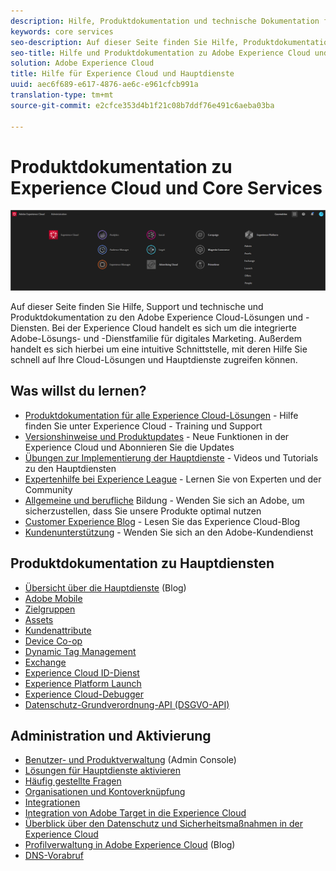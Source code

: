 ```yaml
---
description: Hilfe, Produktdokumentation und technische Dokumentation für die Adobe Experience Cloud. Bei der Experience Cloud handelt es sich um die integrierte Adobe-Lösungs- und -Dienstfamilie für digitales Marketing.
keywords: core services
seo-description: Auf dieser Seite finden Sie Hilfe, Produktdokumentation und technische Dokumentation zur Experience Cloud.
seo-title: Hilfe und Produktdokumentation zu Adobe Experience Cloud und den Hauptdiensten.
solution: Adobe Experience Cloud
title: Hilfe für Experience Cloud und Hauptdienste
uuid: aec6f689-e617-4876-ae6c-e961cfcb991a
translation-type: tm+mt
source-git-commit: e2cfce353d4b1f21c08b7ddf76e491c6aeba03ba

---
```



# Produktdokumentation zu Experience Cloud und Core Services

![Experience Cloud](assets/banner.png)

Auf dieser Seite finden Sie Hilfe, Support und technische und Produktdokumentation zu den Adobe Experience Cloud-Lösungen und -Diensten. Bei der Experience Cloud handelt es sich um die integrierte Adobe-Lösungs- und -Dienstfamilie für digitales Marketing. Außerdem handelt es sich hierbei um eine intuitive Schnittstelle, mit deren Hilfe Sie schnell auf Ihre Cloud-Lösungen und Hauptdienste zugreifen können.

## Was willst du lernen?

* [Produktdokumentation für alle Experience Cloud-Lösungen](https://docs.adobe.com/content/help/en/experience-cloud/user-guides/home.html) - Hilfe finden Sie unter Experience Cloud - Training und Support
* [Versionshinweise und Produktupdates](https://docs.adobe.com/content/help/en/release-notes/experience-cloud/current.html) - Neue Funktionen in der Experience Cloud und Abonnieren Sie die Updates
* [Übungen zur Implementierung der Hauptdienste](https://docs.adobe.com/content/help/en/core-services-learn/tutorials/overview.html) - Videos und Tutorials zu den Hauptdiensten
* [Expertenhilfe bei Experience League](https://landing.adobe.com/experience-league/) - Lernen Sie von Experten und der Community
* [Allgemeine und berufliche](https://helpx.adobe.com/learning.html?promoid=KAUDK) Bildung - Wenden Sie sich an Adobe, um sicherzustellen, dass Sie unsere Produkte optimal nutzen
* [Customer Experience Blog](https://theblog.adobe.com/customer-experience/) - Lesen Sie das Experience Cloud-Blog
* [Kundenunterstützung](https://helpx.adobe.com/contact/enterprise-support.ec.html) - Wenden Sie sich an den Adobe-Kundendienst

## Produktdokumentation zu Hauptdiensten

* [Übersicht über die Hauptdienste](https://theblog.adobe.com/part-2-capturing-leveraging-consumer-behavior-adobe-marketing-cloud/) (Blog)
* [Adobe Mobile](https://docs.adobe.com/content/help/en/mobile-services/using/home.html)
* [Zielgruppen](https://docs.adobe.com/content/help/en/core-services/interface/audiences/audience-library.html)
* [Assets](experience-cloud-assets/experience-cloud-assets.md)
* [Kundenattribute](https://docs.adobe.com/content/help/en/core-services/interface/customer-attributes/attributes.html)
* [Device Co-op](https://docs.adobe.com/content/help/en/device-co-op/using/home.html)
* [Dynamic Tag Management](https://docs.adobe.com/content/help/en/dtm/using/dtm-home.html)
* [Exchange](https://experiencecloud.adobeexchange.com/)
* [Experience Cloud ID-Dienst](https://docs.adobe.com/content/help/en/id-service/using/home.html)
* [Experience Platform Launch](https://docs.adobelaunch.com/)
* [Experience Cloud-Debugger](https://docs.adobe.com/content/help/en/debugger/using/experience-cloud-debugger.html)
* [Datenschutz-Grundverordnung-API (DSGVO-API)](https://www.adobe.io/apis/experiencecloud/gdpr.html)

## Administration und Aktivierung

* [Benutzer- und Produktverwaltung](admin-getting-started/admin-getting-started.md) (Admin Console)
* [Lösungen für Hauptdienste aktivieren](core-services/core-services.md)
* [Häufig gestellte Fragen](admin-getting-started/admin-getting-started.md)
* [Organisationen und Kontoverknüpfung](admin-getting-started/organizations.md)
* [Integrationen](marketing-cloud-integrations.md)
* [Integration von Adobe Target in die Experience Cloud](https://docs.adobe.com/content/help/en/target/using/integrate/a4t/a4t.html)
* [Überblick über den Datenschutz und Sicherheitsmaßnahmen in der Experience Cloud](assets/Adobe-Marketing-Cloud-Privacy-and-Security-Overview.pdf)
* [Profilverwaltung in Adobe Experience Cloud](https://theblog.adobe.com/profile-management-adobe-marketing-cloud-comes-together/) (Blog)
* [DNS-Vorabruf](admin-getting-started/admin-getting-started.md#concept_6BC8C6856E3644F8956D7AD0A96383B7)
